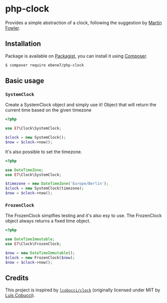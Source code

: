 # php-clock

Provides a simple abstraction of a clock, following the suggestion by [Martin Fowler](https://martinfowler.com/bliki/ClockWrapper.html).

## Installation

Package is available on [Packagist](http://packagist.org/packages/ebene7/php-clock),
you can install it using [Composer](http://getcomposer.org).

```sh
$ composer require ebene7/php-clock
```

## Basic usage

### `SystemClock`

Create a SystemClock object and simply use it! Object that will return the 
current time based on the given timezone

```php
<?php

use E7\Clock\SystemClock;

$clock = new SystemClock();
$now = $clock->now();

```

It's also possible to set the timezone.

```php
<?php

use DateTimeZone;
use E7\Clock\SystemClock;

$timezone = new DateTimeZone('Europe/Berlin');
$clock = new SystemClock(timezone);
$now = $clock->now();
```

### `FrozenClock`

The FrozenClock simplfies testing and it's also esy to use. The FrozenClock
object always returns a fixed time object.

```php
<?php

use DateTimeImmutable;
use E7\Clock\FrozenClock;

$now = new DateTimeImmutable();
$clock = new FrozenClock($now);
$now = $clock->now();

```

## Credits

This project is inspired by [`lcobucci/clock`](https://github.com/lcobucci/clock) (originally licensed under MIT by [Luís Cobucci](https://github.com/lcobucci)).